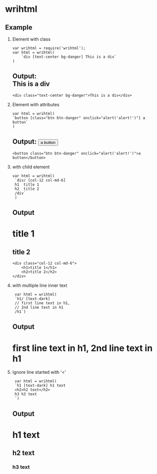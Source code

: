 # wrihtml

## Example

1. Element with class

   ```
   var wrihtml = require('wrihtml');
   var html = wrihtml(
       `div [text-center bg-danger] This is a div`
   )
   ```

   ## Output: <div class="text-center bg-danger">This is a div</div>

   ```
   <div class="text-center bg-danger">This is a div</div>
   ```

2. Element with attributes
   ```
   var html = wrihtml(
   `button [class="btn btn-danger" onclick="alert('alert!')"] a button`
   )
   ```
   ## Output: <button class="btn btn-danger" onclick="alert('alert!')">a button</button>
   ```
   <button class="btn btn-danger" onclick="alert('alert!')">a button</button>
   ```
3. with child element

   ```
   var html = wrihtml(
    `div/ [col-12 col-md-6]
    h1  title 1
    h2  title 2
    /div`
    )
   ```

   ## Output

   <div class="col-12 col-md-6">
       <h1>title 1</h1>
       <h2>title 2</h2>
   </div>

   ```
   <div class="col-12 col-md-6">
       <h1>title 1</h1>
       <h2>title 2</h2>
   </div>
   ```

4. with multiple line inner text

   ```
    var html = wrihtml(
    `h1/ [text-dark]
    // first line text in h1,
    // 2nd line text in h1
    /h1`)
   ```

   ## Output

   <h1 class="text-dark">
   first line text in h1,
   2nd line text in h1
   </h1>

5. Ignore line started with '<'
   ```
    var html = wrihtml(
    `h1 [text-dark] h1 text
    <h2>h2 text</h2>
    h3 h3 text
    `)
   ```
   ## Output
   <h1 class="text-dark" >h1 text</h1>
   <h2>h2 text</h2>
   <h3>h3 text</h3>
